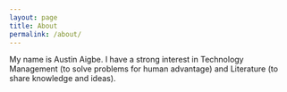 ```yaml
---
layout: page
title: About
permalink: /about/
---
```


My name is Austin Aigbe. I have a strong interest in Technology Management (to solve problems for human advantage) and Literature (to share knowledge and ideas).
